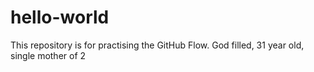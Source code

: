 # hello-world
This repository is for practising the GitHub Flow.
God filled, 31 year old, single mother of 2
